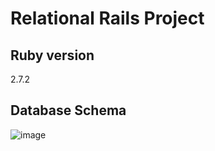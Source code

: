 # Relational Rails Project

## Ruby version
2.7.2

## Database Schema
![image](https://user-images.githubusercontent.com/78194232/144355664-0c073ec2-161e-4dde-8569-1324766d7bc3.png)

<!--
* System dependencies

* Configuration

* Database creation

* Database initialization

* How to run the test suite

* Services (job queues, cache servers, search engines, etc.)

* Deployment instructions
-->
